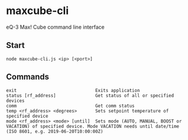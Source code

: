maxcube-cli
=======

eQ-3 Max! Cube command line interface


## Start
```
node maxcube-cli.js <ip> [<port>]
```

## Commands
    exit                              Exits application
    status [rf_address]               Get status of all or specified devices
    comm                              Get comm status
    temp <rf_address> <degrees>       Sets setpoint temperature of specified device
    mode <rf_address> <mode> [until]  Sets mode (AUTO, MANUAL, BOOST or VACATION) of specified device. Mode VACATION needs until date/time (ISO 8601, e.g. 2019-06-20T10:00:00Z)